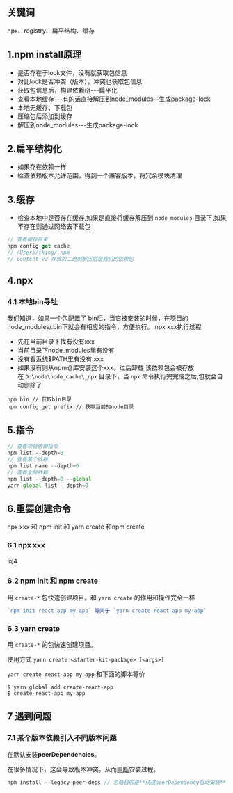 ## 关键词

npx、registry、扁平结构、缓存

## 1.npm install原理

- 是否存在于lock文件，没有就获取包信息
- 对比lock是否冲突（版本），冲突也获取包信息
- 获取包信息后，构建依赖树---扁平化
- 查看本地缓存---有的话直接解压到node_modules--生成package-lock
- 本地无缓存，下载包
- 压缩包后添加到缓存
- 解压到node_modules---生成package-lock

## 2.扁平结构化

- 如果存在依赖一样
- 检查依赖版本允许范围，得到一个兼容版本，将冗余模块清理

## 3.缓存

- 检查本地中是否存在缓存,如果是直接将缓存解压到 `node_modules` 目录下,如果不存在则通过网络去下载包
```js
// 查看缓存目录
npm config get cache
// /Users/tking/.npm
// content-v2 存放的二进制解压后是我们的依赖包
```

## 4.npx

### 4.1 本地bin寻址

我们知道，如果一个包配置了 bin后，当它被安装的时候，在项目的 node_modules/.bin下就会有相应的指令，方便执行。
npx xxx执行过程
- 先在当前目录下找有没有xxx
- 当前目录下node_modules里有没有
- 没有看系统$PATH里有没有 xxx
- 如果没有则从npm仓库安装这个xxx，过后卸载
该依赖包会被存放在 `D:\node\node_cache\_npx` 目录下，当 `npx` 命令执行完完成之后,包就会自动删除了

```JS
npm bin // 获取bin目录
npm config get prefix // 获取当前的node目录
```

## 5.指令

```js
// 查看项目依赖指令
npm list --depth=0
// 查看某个依赖
npm list name --depth=0
// 查看全局依赖
npm list --depth=0 --global 
yarn global list --depth=0
```

## 6.重要创建命令

npx xxx 和 npm init 和 yarn create 和npm create

### 6.1 npx xxx 

同4

### 6.2 npm init 和 npm create

用 `create-*` 包快速创建项目。和 `yarn create` 的作用和操作完全一样

```js
`npm init react-app my-app` 等同于 `yarn create react-app my-app`
```

### 6.3 yarn create

用 `create-*` 的包快速创建项目。

使用方式 `yarn create <starter-kit-package> [<args>]`

`yarn create react-app my-app` 和下面的脚本等价

```JS
$ yarn global add create-react-app
$ create-react-app my-app
```

## 7 遇到问题

### 7.1 某个版本依赖引入不同版本问题

在默认安装**peerDependencies**。

在很多情况下，这会导致版本冲突，从而[中断](https://so.csdn.net/so/search?q=%E4%B8%AD%E6%96%AD&spm=1001.2101.3001.7020)安装过程。

```js
npm install --legacy-peer-deps // 忽略目的是**绕过peerDependency自动安装**；它告诉NPM 忽略项目中引入的各个modules之间的相同modules但不同版本的问题并继续安装，保证各个引入的依赖之间对自身所使用的不同版本modules共存。
```